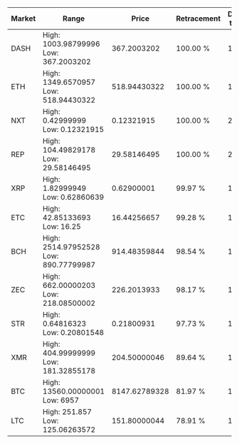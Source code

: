 | Market | Range | Price| Retracement | Doubles to 50% |
| --- | --- | --- | --- | --- |
| DASH | High: 1003.98799996<br />Low: 367.2003202 | 367.2003202 | 100.00 % | 1.87 |
| ETH | High: 1349.6570957<br />Low: 518.94430322 | 518.94430322 | 100.00 % | 1.80 |
| NXT | High: 0.42999999<br />Low: 0.12321915 | 0.12321915 | 100.00 % | 2.24 |
| REP | High: 104.49829178<br />Low: 29.58146495 | 29.58146495 | 100.00 % | 2.27 |
| XRP | High: 1.82999949<br />Low: 0.62860639 | 0.62900001 | 99.97 % | 1.95 |
| ETC | High: 42.85133693<br />Low: 16.25 | 16.44256657 | 99.28 % | 1.80 |
| BCH | High: 2514.97952528<br />Low: 890.77799987 | 914.48359844 | 98.54 % | 1.86 |
| ZEC | High: 662.00000203<br />Low: 218.08500002 | 226.2013933 | 98.17 % | 1.95 |
| STR | High: 0.64816323<br />Low: 0.20801548 | 0.21800931 | 97.73 % | 1.96 |
| XMR | High: 404.99999999<br />Low: 181.32855178 | 204.50000046 | 89.64 % | 1.43 |
| BTC | High: 13560.00000001<br />Low: 6957 | 8147.62789328 | 81.97 % | 1.26 |
| LTC | High: 251.857<br />Low: 125.06263572 | 151.80000044 | 78.91 % | 1.24 |
